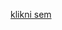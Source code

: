 [klikni sem](https://github.com/pslib-cz/2022-p2a-web-hm-building-TomasKrycfalusij/deployments/activity_log?environment=github-pages)
